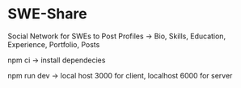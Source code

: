# SWE-Share
Social Network for SWEs to Post Profiles -> Bio, Skills, Education, Experience, Portfolio, Posts


npm ci -> install dependecies

npm run dev -> local host 3000 for client, localhost 6000 for server
